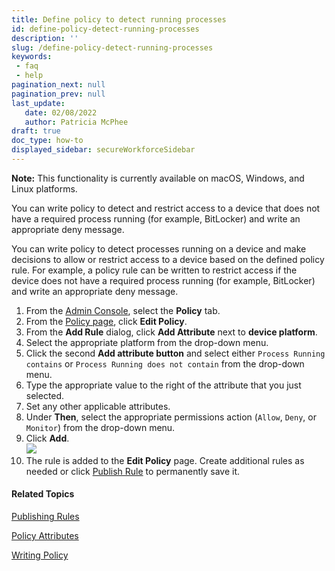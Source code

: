 ```yaml
---
title: Define policy to detect running processes
id: define-policy-detect-running-processes
description: ''
slug: /define-policy-detect-running-processes
keywords: 
 - faq
 - help
pagination_next: null
pagination_prev: null
last_update: 
   date: 02/08/2022
   author: Patricia McPhee
draft: true
doc_type: how-to
displayed_sidebar: secureWorkforceSidebar
--- 
```



**Note:** This functionality is currently available on macOS, Windows, and Linux platforms.

You can write policy to detect and restrict access to a device that does not have a required process running (for example, BitLocker) and write an appropriate deny message.

You can write policy to detect processes running on a device and make decisions to allow or restrict access to a device based on the defined policy rule. For example, a policy rule can be written to restrict access if the device does not have a required process running (for example, BitLocker) and write an appropriate deny message.

1.  From the [Admin Console](/docs/secure-work/workforce-settings/admin-console/admin-console-login), select the **Policy** tab.
2.  From the [Policy page](/docs/secure-work/workforce-settings/policy/policy-writing/writing-policy#creating-rules), click **Edit Policy**.
3.  From the **Add Rule** dialog, click **Add Attribute** next to **device platform**.
4.  Select the appropriate platform from the drop-down menu.
5.  Click the second **Add attribute button** and select either `Process Running contains` or `Process Running does not contain` from the drop-down menu.
6.  Type the appropriate value to the right of the attribute that you just selected.
7.  Set any other applicable attributes.
8.  Under **Then**, select the appropriate permissions action (`Allow`, `Deny`, or `Monitor`) from the drop-down menu.
9.  Click **Add**.  
    ![](/images/policy/device_platform_process_not_running.PNG)
10.  The rule is added to the **Edit Policy** page. Create additional rules as needed or click [Publish Rule](/docs/secure-work/workforce-settings/policy/policy-publish-rules/publishing-rules) to permanently save it.

#### Related Topics

[Publishing Rules](/docs/secure-work/workforce-settings/policy/policy-publish-rules/publishing-rules)

[Policy Attributes](/docs/secure-work/workforce-settings/policy/policy-writing/policy-attributes)

[Writing Policy](/docs/secure-work/workforce-settings/policy/policy-writing/writing-policy)